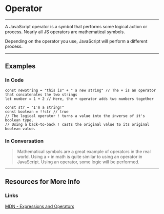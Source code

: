 # Operator
---

A JavaScript operator is a symbol that performs some logical action or process. Nearly all JS operators are mathematical symbols.

Depending on the operator you use, JavaScript will perform a different process.

---

## Examples

### In Code

```
const newString = "this is" + " a new string" // The + is an operator that concatenates the two strings
let number = 1 + 2 // Here, the + operator adds two numbers together

const str = "I'm a string!"
const boolean = !!str // true
// The logical operator ! turns a value into the inverse of it's boolean type.
// Using a back-to-back ! casts the original value to its original boolean value.
```

### In Conversation


> Mathematical symbols are a great example of operators in the real world. Using a `+` in math is quite similar to using an operator in JavaScript. Using an operator, some logic will be performed.

---

## Resources for More Info

### Links

<div><a href="https://developer.mozilla.org/en-US/docs/Web/JavaScript/Reference/Operators" target="_blank" rel="noopener noreferrer">MDN - Expressions and Operators</a></div>